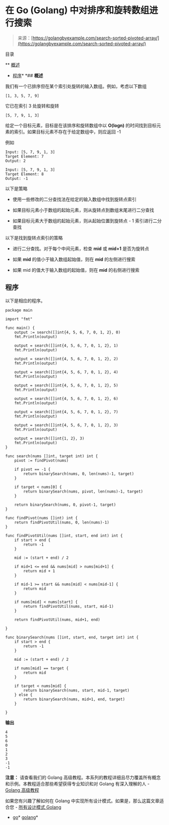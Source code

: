 <!--yml

类别：未分类

日期：2024-10-13 06:43:50

-->

# 在 Go (Golang) 中对排序和旋转数组进行搜索

> 来源：[https://golangbyexample.com/search-sorted-pivoted-array/](https://golangbyexample.com/search-sorted-pivoted-array/)

目录

**   [概述](#Overview "Overview")

+   [程序](#Program "Program")*  *## **概述**

我们有一个已排序但在某个索引处旋转的输入数组。例如，考虑以下数组

```
[1, 3, 5, 7, 9]
```

它已在索引 3 处旋转和旋转

```
[5, 7, 9, 1, 3]
```

给定一个目标元素，目标是在该排序和旋转数组中以 **O(logn)** 的时间找到目标元素的索引。如果目标元素不存在于给定数组中，则应返回 -1

例如

```
Input: [5, 7, 9, 1, 3]
Target Element: 7
Output: 2

Input: [5, 7, 9, 1, 3]
Target Element: 8
Output: -1
```

以下是策略

+   使用一些修改的二分查找法在给定的输入数组中找到旋转点索引

+   如果目标元素小于数组的起始元素，则从旋转点到数组末尾进行二分查找

+   如果目标元素大于数组的起始元素，则从起始位置到旋转点 - 1 索引进行二分查找

以下是找到旋转点索引的策略

+   进行二分查找。对于每个中间元素，检查 **mid** 或 **mid+1** 是否为旋转点

+   如果 **mid** 的值小于输入数组起始值，则在 **mid** 的左侧进行搜索

+   如果 mid 的值大于输入数组的起始值，则在 **mid** 的右侧进行搜索

## **程序**

以下是相应的程序。

```
package main

import "fmt"

func main() {
	output := search([]int{4, 5, 6, 7, 0, 1, 2}, 0)
	fmt.Println(output)

	output = search([]int{4, 5, 6, 7, 0, 1, 2}, 1)
	fmt.Println(output)

	output = search([]int{4, 5, 6, 7, 0, 1, 2}, 2)
	fmt.Println(output)

	output = search([]int{4, 5, 6, 7, 0, 1, 2}, 4)
	fmt.Println(output)

	output = search([]int{4, 5, 6, 7, 0, 1, 2}, 5)
	fmt.Println(output)

	output = search([]int{4, 5, 6, 7, 0, 1, 2}, 6)
	fmt.Println(output)

	output = search([]int{4, 5, 6, 7, 0, 1, 2}, 7)
	fmt.Println(output)

	output = search([]int{4, 5, 6, 7, 0, 1, 2}, 3)
	fmt.Println(output)

	output = search([]int{1, 2}, 3)
	fmt.Println(output)
}

func search(nums []int, target int) int {
	pivot := findPivot(nums)

	if pivot == -1 {
		return binarySearch(nums, 0, len(nums)-1, target)
	}

	if target < nums[0] {
		return binarySearch(nums, pivot, len(nums)-1, target)
	}

	return binarySearch(nums, 0, pivot-1, target)
}

func findPivot(nums []int) int {
	return findPivotUtil(nums, 0, len(nums)-1)
}

func findPivotUtil(nums []int, start, end int) int {
	if start > end {
		return -1
	}

	mid := (start + end) / 2

	if mid+1 <= end && nums[mid] > nums[mid+1] {
		return mid + 1
	}

	if mid-1 >= start && nums[mid] < nums[mid-1] {
		return mid
	}

	if nums[mid] < nums[start] {
		return findPivotUtil(nums, start, mid-1)
	}

	return findPivotUtil(nums, mid+1, end)

}

func binarySearch(nums []int, start, end, target int) int {
	if start > end {
		return -1
	}

	mid := (start + end) / 2

	if nums[mid] == target {
		return mid
	}

	if target < nums[mid] {
		return binarySearch(nums, start, mid-1, target)
	} else {
		return binarySearch(nums, mid+1, end, target)
	}

}
```

**输出**

```
4
5
6
0
1
2
3
-1
-1
```

**注意：** 请查看我们的 Golang 高级教程。本系列的教程详细且尽力覆盖所有概念和示例。本教程适合那些希望获得专业知识和对 Golang 有深入理解的人 - [Golang 高级教程](https://golangbyexample.com/golang-comprehensive-tutorial/)

如果您有兴趣了解如何在 Golang 中实现所有设计模式。如果是，那么这篇文章适合您 - [所有设计模式 Golang](https://golangbyexample.com/all-design-patterns-golang/)

+   [go](https://golangbyexample.com/tag/go/)*   [golang](https://golangbyexample.com/tag/golang/)*
